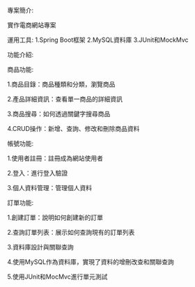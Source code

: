 專案簡介:

實作電商網站專案

運用工具:
1.Spring Boot框架
2.MySQL資料庫
3.JUnit和MockMvc

功能介紹:

商品功能:

1.商品目錄：商品種類和分類，瀏覽商品

2.產品詳細資訊：查看單一商品的詳細資訊

3.商品搜尋：如何透過關鍵字搜尋商品

4.CRUD操作：新增、查詢、修改和刪除商品資料


帳號功能:

1.使用者註冊：註冊成為網站使用者

2.登入：進行登入驗證

3.個人資料管理：管理個人資料


訂單功能:

1.創建訂單：說明如何創建新的訂單

2.查詢訂單列表：展示如何查詢現有的訂單列表

3.資料庫設計與關聯查詢


4.使用MySQL作為資料庫，實現了資料的增刪改查和關聯查詢

5.使用JUnit和MocMvc進行單元測試

